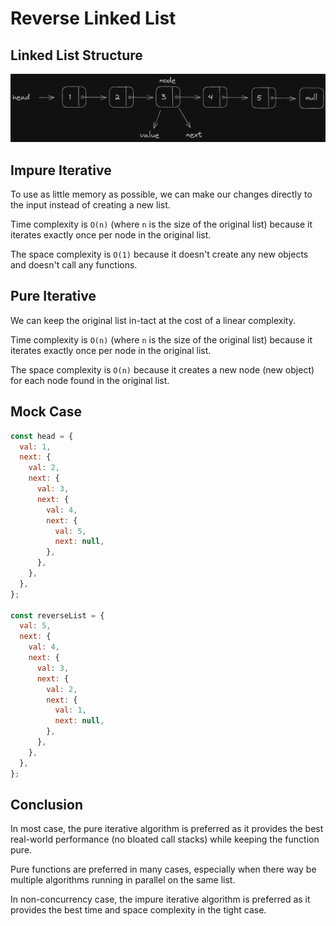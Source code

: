 # Reverse Linked List

## Linked List Structure

![Alt text](linked-list-sctructure.png)

## Impure Iterative

To use as little memory as possible, we can make our changes directly to the input instead of creating a new list.

Time complexity is `O(n)` (where `n` is the size of the original list) because it iterates exactly once per node in the original list.

The space complexity is `O(1)` because it doesn't create any new objects and doesn't call any functions.

## Pure Iterative
We can keep the original list in-tact at the cost of a linear complexity.

Time complexity is `O(n)` (where `n` is the size of the original list) because it iterates exactly once per node in the original list.

The space complexity is `O(n)` because it creates a new node (new object) for each node found in the original list.

## Mock Case
```javascript 
const head = {
  val: 1,
  next: {
    val: 2,
    next: {
      val: 3,
      next: {
        val: 4,
        next: {
          val: 5,
          next: null,
        },
      },
    },
  },
};

const reverseList = {
  val: 5,
  next: {
    val: 4,
    next: {
      val: 3,
      next: {
        val: 2,
        next: {
          val: 1,
          next: null,
        },
      },
    },
  },
};
```  

## Conclusion
In most case, the pure iterative algorithm is preferred as it provides the best real-world performance (no bloated call stacks) while keeping the function pure.

Pure functions are preferred in many cases, especially when there way be multiple algorithms running in parallel on the same list.

In non-concurrency case, the impure iterative algorithm is preferred as it provides the best time and space complexity in the tight case.
